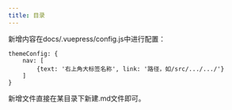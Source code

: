 ```yaml
---
title: 目录
---
```


新增内容在docs/.vuepress/config.js中进行配置：
```
themeConfig: {
    nav: [
        {text: '右上角大标签名称', link: '路径，如/src/.../.../'}
    ]
}
```
新增文件直接在某目录下新建.md文件即可。